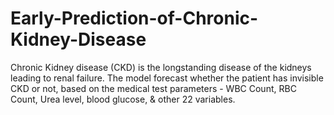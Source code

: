 # Early-Prediction-of-Chronic-Kidney-Disease
Chronic Kidney disease (CKD) is the longstanding disease of the kidneys leading to renal failure. The model forecast whether the patient has invisible CKD or not, based on the medical test parameters - WBC Count, RBC Count, Urea level, blood glucose, &amp; other 22 variables. 
